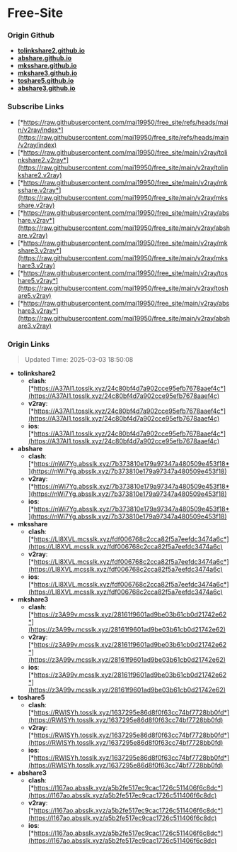 # Free-Site

### Origin Github

- [**tolinkshare2.github.io**](https://github.com/tolinkshare2/tolinkshare2.github.io)
- [**abshare.github.io**](https://github.com/abshare/abshare.github.io)
- [**mksshare.github.io**](https://github.com/mksshare/mksshare.github.io)
- [**mkshare3.github.io**](https://github.com/mkshare3/mkshare3.github.io)
- [**toshare5.github.io**](https://github.com/toshare5/toshare5.github.io)
- [**abshare3.github.io**](https://github.com/abshare3/abshare3.github.io)

### Subscribe Links

- [*https://raw.githubusercontent.com/mai19950/free_site/refs/heads/main/v2ray/index*](https://raw.githubusercontent.com/mai19950/free_site/refs/heads/main/v2ray/index)
- [*https://raw.githubusercontent.com/mai19950/free_site/main/v2ray/tolinkshare2.v2ray*](https://raw.githubusercontent.com/mai19950/free_site/main/v2ray/tolinkshare2.v2ray)
- [*https://raw.githubusercontent.com/mai19950/free_site/main/v2ray/mksshare.v2ray*](https://raw.githubusercontent.com/mai19950/free_site/main/v2ray/mksshare.v2ray)
- [*https://raw.githubusercontent.com/mai19950/free_site/main/v2ray/abshare.v2ray*](https://raw.githubusercontent.com/mai19950/free_site/main/v2ray/abshare.v2ray)
- [*https://raw.githubusercontent.com/mai19950/free_site/main/v2ray/mkshare3.v2ray*](https://raw.githubusercontent.com/mai19950/free_site/main/v2ray/mkshare3.v2ray)
- [*https://raw.githubusercontent.com/mai19950/free_site/main/v2ray/toshare5.v2ray*](https://raw.githubusercontent.com/mai19950/free_site/main/v2ray/toshare5.v2ray)
- [*https://raw.githubusercontent.com/mai19950/free_site/main/v2ray/abshare3.v2ray*](https://raw.githubusercontent.com/mai19950/free_site/main/v2ray/abshare3.v2ray)

### Origin Links

> Updated Time: 2025-03-03 18:50:08

- **tolinkshare2**
  - **clash**: [*https://A37AI1.tosslk.xyz/24c80bf4d7a902cce95efb7678aaef4c*](https://A37AI1.tosslk.xyz/24c80bf4d7a902cce95efb7678aaef4c)
  - **v2ray**: [*https://A37AI1.tosslk.xyz/24c80bf4d7a902cce95efb7678aaef4c*](https://A37AI1.tosslk.xyz/24c80bf4d7a902cce95efb7678aaef4c)
  - **ios**: [*https://A37AI1.tosslk.xyz/24c80bf4d7a902cce95efb7678aaef4c*](https://A37AI1.tosslk.xyz/24c80bf4d7a902cce95efb7678aaef4c)
- **abshare**
  - **clash**: [*https://nWi7Yg.absslk.xyz/7b373810e179a97347a480509e453f18*](https://nWi7Yg.absslk.xyz/7b373810e179a97347a480509e453f18)
  - **v2ray**: [*https://nWi7Yg.absslk.xyz/7b373810e179a97347a480509e453f18*](https://nWi7Yg.absslk.xyz/7b373810e179a97347a480509e453f18)
  - **ios**: [*https://nWi7Yg.absslk.xyz/7b373810e179a97347a480509e453f18*](https://nWi7Yg.absslk.xyz/7b373810e179a97347a480509e453f18)
- **mksshare**
  - **clash**: [*https://Ll8XVL.mcsslk.xyz/fdf006768c2cca82f5a7eefdc3474a6c*](https://Ll8XVL.mcsslk.xyz/fdf006768c2cca82f5a7eefdc3474a6c)
  - **v2ray**: [*https://Ll8XVL.mcsslk.xyz/fdf006768c2cca82f5a7eefdc3474a6c*](https://Ll8XVL.mcsslk.xyz/fdf006768c2cca82f5a7eefdc3474a6c)
  - **ios**: [*https://Ll8XVL.mcsslk.xyz/fdf006768c2cca82f5a7eefdc3474a6c*](https://Ll8XVL.mcsslk.xyz/fdf006768c2cca82f5a7eefdc3474a6c)
- **mkshare3**
  - **clash**: [*https://z3A99v.mcsslk.xyz/28161f9601ad9be03b61cb0d21742e62*](https://z3A99v.mcsslk.xyz/28161f9601ad9be03b61cb0d21742e62)
  - **v2ray**: [*https://z3A99v.mcsslk.xyz/28161f9601ad9be03b61cb0d21742e62*](https://z3A99v.mcsslk.xyz/28161f9601ad9be03b61cb0d21742e62)
  - **ios**: [*https://z3A99v.mcsslk.xyz/28161f9601ad9be03b61cb0d21742e62*](https://z3A99v.mcsslk.xyz/28161f9601ad9be03b61cb0d21742e62)
- **toshare5**
  - **clash**: [*https://RWlSYh.tosslk.xyz/1637295e86d8f0f63cc74bf7728bb0fd*](https://RWlSYh.tosslk.xyz/1637295e86d8f0f63cc74bf7728bb0fd)
  - **v2ray**: [*https://RWlSYh.tosslk.xyz/1637295e86d8f0f63cc74bf7728bb0fd*](https://RWlSYh.tosslk.xyz/1637295e86d8f0f63cc74bf7728bb0fd)
  - **ios**: [*https://RWlSYh.tosslk.xyz/1637295e86d8f0f63cc74bf7728bb0fd*](https://RWlSYh.tosslk.xyz/1637295e86d8f0f63cc74bf7728bb0fd)
- **abshare3**
  - **clash**: [*https://l167ao.absslk.xyz/a5b2fe517ec9cac1726c511406f6c8dc*](https://l167ao.absslk.xyz/a5b2fe517ec9cac1726c511406f6c8dc)
  - **v2ray**: [*https://l167ao.absslk.xyz/a5b2fe517ec9cac1726c511406f6c8dc*](https://l167ao.absslk.xyz/a5b2fe517ec9cac1726c511406f6c8dc)
  - **ios**: [*https://l167ao.absslk.xyz/a5b2fe517ec9cac1726c511406f6c8dc*](https://l167ao.absslk.xyz/a5b2fe517ec9cac1726c511406f6c8dc)
